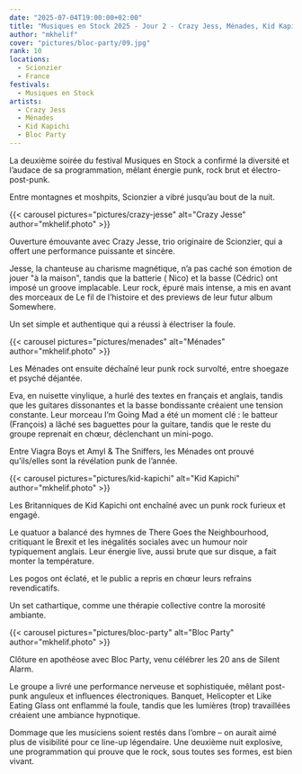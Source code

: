 ```yaml
---
date: "2025-07-04T19:00:00+02:00"
title: "Musiques en Stock 2025 - Jour 2 - Crazy Jess, Ménades, Kid Kapichi, Bloc Party"
author: "mkhelif"
cover: "pictures/bloc-party/09.jpg"
rank: 10
locations:
  - Scionzier
  - France
festivals:
  - Musiques en Stock
artists:
  - Crazy Jess
  - Ménades
  - Kid Kapichi
  - Bloc Party
---
```


La deuxième soirée du festival Musiques en Stock a confirmé la diversité et l’audace de sa programmation, mêlant énergie
punk, rock brut et électro-post-punk.

Entre montagnes et moshpits, Scionzier a vibré jusqu’au bout de la nuit.


{{< carousel pictures="pictures/crazy-jesse" alt="Crazy Jesse" author="mkhelif.photo" >}}

Ouverture émouvante avec Crazy Jesse, trio originaire de Scionzier, qui a offert une performance puissante et sincère.

Jesse, la chanteuse au charisme magnétique, n’a pas caché son émotion de jouer "à la maison", tandis que la batterie (
Nico) et la basse (Cédric) ont imposé un groove implacable.
Leur rock, épuré mais intense, a mis en avant des morceaux de Le fil de l’histoire et des previews de leur futur album
Somewhere.

Un set simple et authentique qui a réussi à électriser la foule.


{{< carousel pictures="pictures/menades" alt="Ménades" author="mkhelif.photo" >}}

Les Ménades ont ensuite déchaîné leur punk rock survolté, entre shoegaze et psyché déjantée.

Eva, en nuisette vinylique, a hurlé des textes en français et anglais, tandis que les guitares dissonantes et la basse
bondissante créaient une tension constante.
Leur morceau I’m Going Mad a été un moment clé : le batteur (François) a lâché ses baguettes pour la guitare, tandis que
le reste du groupe reprenait en chœur, déclenchant un mini-pogo.

Entre Viagra Boys et Amyl & The Sniffers, les Ménades ont prouvé qu’ils/elles sont la révélation punk de l’année.


{{< carousel pictures="pictures/kid-kapichi" alt="Kid Kapichi" author="mkhelif.photo" >}}

Les Britanniques de Kid Kapichi ont enchaîné avec un punk rock furieux et engagé.

Le quatuor a balancé des hymnes de There Goes the Neighbourhood, critiquant le Brexit et les inégalités sociales avec un
humour noir typiquement anglais.
Leur énergie live, aussi brute que sur disque, a fait monter la température.

Les pogos ont éclaté, et le public a repris en chœur leurs refrains revendicatifs.

Un set cathartique, comme une thérapie collective contre la morosité ambiante.


{{< carousel pictures="pictures/bloc-party" alt="Bloc Party" author="mkhelif.photo" >}}

Clôture en apothéose avec Bloc Party, venu célébrer les 20 ans de Silent Alarm.

Le groupe a livré une performance nerveuse et sophistiquée, mêlant post-punk anguleux et influences électroniques.
Banquet, Helicopter et Like Eating Glass ont enflammé la foule, tandis que les lumières (trop) travaillées créaient une
ambiance hypnotique.

Dommage que les musiciens soient restés dans l’ombre – on aurait aimé plus de visibilité pour ce line-up légendaire.
Une deuxième nuit explosive, une programmation qui prouve que le rock, sous toutes ses formes, est bien vivant.

